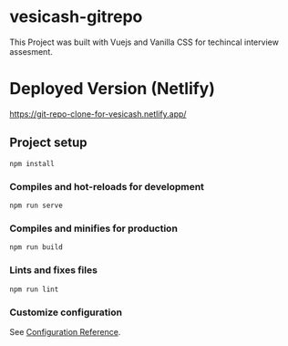 # vesicash-gitrepo
This Project was built with Vuejs and Vanilla CSS for techincal interview assesment.

# Deployed Version (Netlify)
https://git-repo-clone-for-vesicash.netlify.app/

## Project setup
```
npm install
```

### Compiles and hot-reloads for development
```
npm run serve
```

### Compiles and minifies for production
```
npm run build
```

### Lints and fixes files
```
npm run lint
```

### Customize configuration
See [Configuration Reference](https://cli.vuejs.org/config/).
